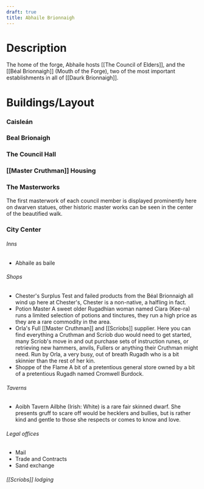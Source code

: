 ```yaml
---
draft: true
title: Abhaile Brionnaigh
---
```


# Description
The home of the forge, Abhaile hosts [[The Council of Elders]], and the [[Béal Brionnaigh]] (Mouth of the Forge), two of the most important establishments in all of [[Daurk Brionnaigh]]. 

# Buildings/Layout
### Caisleán
### Beal Brionaigh
### The Council Hall
### [[Master Cruthman]] Housing

### The Masterworks
 The first masterwork of each council member is displayed prominently here on dwarven statues, other historic master works can be seen in the center of the beautified walk.
### City Center
###### Inns
 - Abhaile as baile
###### Shops
- Chester's Surplus
	Test and failed products from the Béal Brionnaigh all wind up here at Chester's, Chester is a non-native, a halfling in fact.
- Potion Master
	A sweet older Rugadhian woman named Ciara (Kee-ra) runs a limited selection of potions and tinctures, they run a high price as they are a rare commodity in the area.
- Orla's
	Full [[Master Cruthman]] and [[Scríobs]] supplier. Here you can find everything a Cruthman and Scríob duo would need to get started, many Scríob's move in and out purchase sets of instruction runes, or retrieving new hammers, anvils, Fullers or anything their Cruthman might need.
	Run by Orla, a very busy, out of breath Rugadh who is a bit skinnier than the rest of her kin.
- Shoppe of the Flame
	A bit of a pretentious general store owned by a bit of a pretentious Rugadh named Cromwell Burdock.
###### Taverns
 - Aoibh Tavern
	 Ailbhe (Irish: White) is a rare fair skinned dwarf. She presents gruff to scare off would be hecklers and bullies, but is rather kind and gentle to those she respects or comes to know and love.
###### Legal offices
- Mail
- Trade and Contracts
- Sand exchange
###### [[Scríobs]] lodging